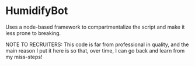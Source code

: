 # HumidifyBot
Uses a node-based framework to compartmentalize the script and make it less prone to breaking.

NOTE TO RECRUITERS: This code is far from professional in quality, and the main reason I put it here is so that, over time, I can go back and learn from my miss-steps!
